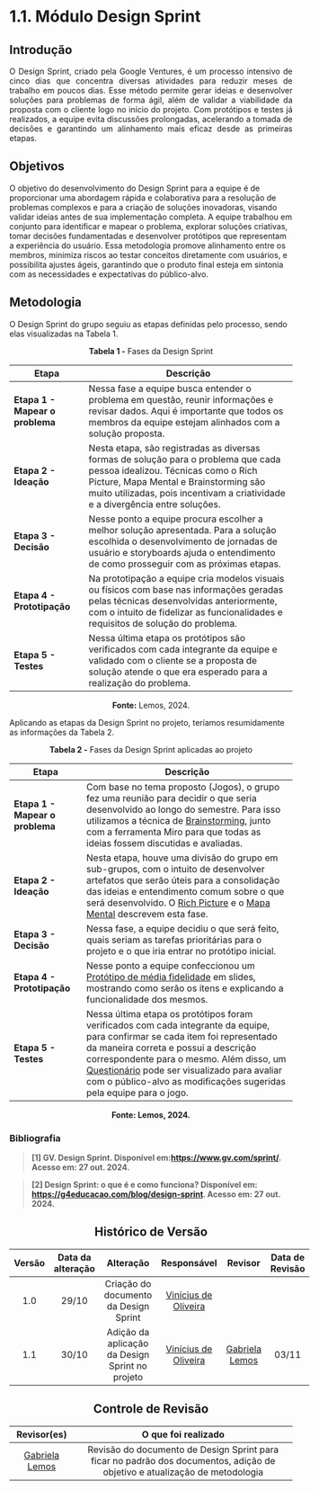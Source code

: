 # 1.1. Módulo Design Sprint

## Introdução

<p style="text-align: justify;">
O Design Sprint, criado pela Google Ventures, é um processo intensivo de cinco dias que concentra diversas atividades para reduzir meses de trabalho em poucos dias. Esse método permite gerar ideias e desenvolver soluções para problemas de forma ágil, além de validar a viabilidade da proposta com o cliente logo no início do projeto. Com protótipos e testes já realizados, a equipe evita discussões prolongadas, acelerando a tomada de decisões e garantindo um alinhamento mais eficaz desde as primeiras etapas.
</p>

## Objetivos

O objetivo do desenvolvimento do Design Sprint para a equipe é de proporcionar uma abordagem rápida e colaborativa para a resolução de problemas complexos e para a criação de soluções inovadoras, visando validar ideias antes de sua implementação completa. A equipe trabalhou em conjunto para identificar e mapear o problema, explorar soluções criativas, tomar decisões fundamentadas e desenvolver protótipos que representam a experiência do usuário. Essa metodologia promove alinhamento entre os membros, minimiza riscos ao testar conceitos diretamente com usuários, e possibilita ajustes ágeis, garantindo que o produto final esteja em sintonia com as necessidades e expectativas do público-alvo.

## Metodologia

O Design Sprint do grupo seguiu as etapas definidas pelo processo, sendo elas visualizadas na Tabela 1.

<center><b>Tabela 1 -</b> Fases da Design Sprint</center>

| **Etapa**                       | **Descrição**                                                                                                                                                                                                                                        |
| ------------------------------- | ---------------------------------------------------------------------------------------------------------------------------------------------------------------------------------------------------------------------------------------------------- |
| **Etapa 1 - Mapear o problema** | Nessa fase a equipe busca entender o problema em questão, reunir informações e revisar dados. Aqui é importante que todos os membros da equipe estejam alinhados com a solução proposta.                                                             |
| **Etapa 2 - Ideação**           | Nesta etapa, são registradas as diversas formas de solução para o problema que cada pessoa idealizou. Técnicas como o Rich Picture, Mapa Mental e Brainstorming são muito utilizadas, pois incentivam a criatividade e a divergência entre soluções. |
| **Etapa 3 - Decisão**           | Nesse ponto a equipe procura escolher a melhor solução apresentada. Para a solução escolhida o desenvolvimento de jornadas de usuário e storyboards ajuda o entendimento de como prosseguir com as próximas etapas.                                  |
| **Etapa 4 - Prototipação**      | Na prototipação a equipe cria modelos visuais ou físicos com base nas informações geradas pelas técnicas desenvolvidas anteriormente, com o intuito de fidelizar as funcionalidades e requisitos de solução do problema.                             |
| **Etapa 5 - Testes**            | Nessa última etapa os protótipos são verificados com cada integrante da equipe e validado com o cliente se a proposta de solução atende o que era esperado para a realização do problema.                                                            |

<center><b>Fonte:</b> Lemos, 2024.</center>

Aplicando as etapas da Design Sprint no projeto, teríamos resumidamente as informações da Tabela 2.

<center><b>Tabela 2 -</b> Fases da Design Sprint aplicadas ao projeto</center>

| **Etapa**                       | **Descrição**                                                                                                                                                                                                                                                                                                                                                                    |
| ------------------------------- | -------------------------------------------------------------------------------------------------------------------------------------------------------------------------------------------------------------------------------------------------------------------------------------------------------------------------------------------------------------------------------- |
| **Etapa 1 - Mapear o problema** | Com base no tema proposto (Jogos), o grupo fez uma reunião para decidir o que seria desenvolvido ao longo do semestre. Para isso utilizamos a técnica de [Brainstorming](../Base/Design_Sprint/brainstorming.md), junto com a ferramenta Miro para que todas as ideias fossem discutidas e avaliadas.                                                                            |
| **Etapa 2 - Ideação**           | Nesta etapa, houve uma divisão do grupo em sub-grupos, com o intuito de desenvolver artefatos que serão úteis para a consolidação das ideias e entendimento comum sobre o que será desenvolvido. O [Rich Picture](../Base/Design_Sprint/richpicture.md) e o [Mapa Mental](../Base/Design_Sprint/mapamental.md) descrevem esta fase.                                              |
| **Etapa 3 - Decisão**           | Nessa fase, a equipe decidiu o que será feito, quais seriam as tarefas prioritárias para o projeto e o que iria entrar no protótipo inicial.                                                                                                                                                                                                                                     |
| **Etapa 4 - Prototipação**      | Nesse ponto a equipe confeccionou um [Protótipo de média fidelidade](../Base/Design_Sprint/prototipo.md) em slides, mostrando como serão os itens e explicando a funcionalidade dos mesmos.                                                                                                                                                                                      |
| **Etapa 5 - Testes**            | Nessa última etapa os protótipos foram verificados com cada integrante da equipe, para confirmar se cada item foi representado da maneira correta e possui a descrição correspondente para o mesmo. Além disso, um [Questionário](../Base/Design_Sprint/questionario.md) pode ser visualizado para avaliar com o público-alvo as modificações sugeridas pela equipe para o jogo. |

<center><b>Fonte:<b> Lemos, 2024.</center>

### Bibliografia

> [1] <b>GV. Design Sprint.</b> Disponível em:https://www.gv.com/sprint/. Acesso em: 27 out. 2024.

> [2] <b>Design Sprint: o que é e como funciona?</b> Disponível em: <https://g4educacao.com/blog/design-sprint>. Acesso em: 27 out. 2024.

<center>

## Histórico de Versão

<div style="margin: 0 auto; width: fit-content;">

| Versão | Data da alteração |                    Alteração                    |                          Responsável                           |                       Revisor                       | Data de Revisão |
| :----: | :---------------: | :---------------------------------------------: | :------------------------------------------------------------: | :-------------------------------------------------: | :-------------: |
|  1.0   |       29/10       |      Criação do documento da Design Sprint      | [Vinícius de Oliveira](https://github.com/ViniciussdeOliveira) | <!--[nome](https://github.com/Usuario do github)--> |  <!--xx/xx-->   |
|  1.1   |       30/10       | Adição da aplicação da Design Sprint no projeto | [Vinícius de Oliveira](https://github.com/ViniciussdeOliveira) |  [Gabriela Lemos](https://github.com/heylisten64)   |      03/11      |

</div>

## Controle de Revisão

|                   Revisor(es)                    |                                                    O que foi realizado                                                     |
| :----------------------------------------------: | :------------------------------------------------------------------------------------------------------------------------: |
| [Gabriela Lemos](https://github.com/heylisten64) | Revisão do documento de Design Sprint para ficar no padrão dos documentos, adição de objetivo e atualização de metodologia |

</center>
